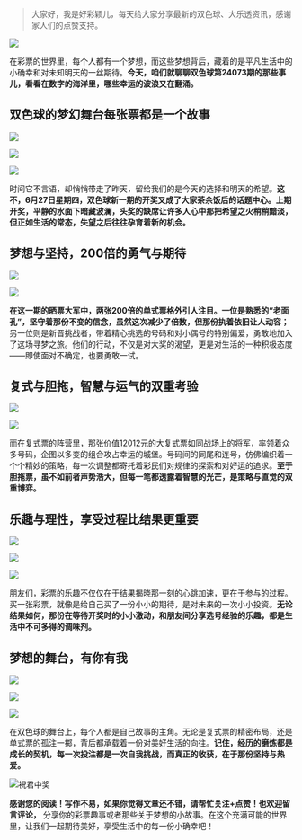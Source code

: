 > 大家好，我是好彩颖儿，每天给大家分享最新的双色球、大乐透资讯，感谢家人们的点赞支持。

![](https://cdn.jsdelivr.net/gh/wangwenjie1314/PicCDN/2024-6-20/1718847632947-image.png)


在彩票的世界里，每个人都有一个梦想，而这些梦想背后，藏着的是平凡生活中的小确幸和对未知明天的一丝期待。**今天，咱们就聊聊双色球第24073期的那些事儿，看看在数字的海洋里，哪些幸运的波浪又在翻涌。**

## 双色球的梦幻舞台每张票都是一个故事


![](https://cdn.jsdelivr.net/gh/wangwenjie1314/PicCDN/2024-6-27/1719480416850-image.png)


![](https://cdn.jsdelivr.net/gh/wangwenjie1314/PicCDN/2024-6-27/1719480423828-image.png)



![](https://cdn.jsdelivr.net/gh/wangwenjie1314/PicCDN/2024-6-27/1719480429441-image.png)


时间它不言语，却悄悄带走了昨天，留给我们的是今天的选择和明天的希望。**这不，6月27日星期四，双色球新一期的开奖又成了大家茶余饭后的话题中心。上期开奖，平静的水面下暗藏波澜，头奖的缺席让许多人心中那把希望之火稍稍黯淡，但正如生活的常态，失望之后往往孕育着新的机会。**

## 梦想与坚持，200倍的勇气与期待


![](https://cdn.jsdelivr.net/gh/wangwenjie1314/PicCDN/2024-6-27/1719480438299-image.png)


![](https://cdn.jsdelivr.net/gh/wangwenjie1314/PicCDN/2024-6-27/1719480443281-image.png)

**在这一期的晒票大军中，两张200倍的单式票格外引人注目。一位是熟悉的“老面孔”，坚守着那份不变的信念，虽然这次减少了倍数，但那份执着依旧让人动容；** 另一位则是新晋挑战者，带着精心挑选的号码和对小偶号的特别偏爱，勇敢地加入了这场寻梦之旅。他们的行动，不仅是对大奖的渴望，更是对生活的一种积极态度——即使面对不确定，也要勇敢一试。

## 复式与胆拖，智慧与运气的双重考验


![](https://cdn.jsdelivr.net/gh/wangwenjie1314/PicCDN/2024-6-27/1719480453177-image.png)

![](https://cdn.jsdelivr.net/gh/wangwenjie1314/PicCDN/2024-6-27/1719480448812-image.png)


而在复式票的阵营里，那张价值12012元的大复式票如同战场上的将军，率领着众多号码，企图以多变的组合攻占幸运的城堡。号码间的同尾和连号，仿佛编织着一个个精妙的策略，每一次调整都寄托着彩民们对规律的探索和对好运的追求。**至于胆拖票，虽不如前者声势浩大，但每一笔都透露着智慧的光芒，是策略与直觉的双重博弈。**

## 乐趣与理性，享受过程比结果更重要


![](https://cdn.jsdelivr.net/gh/wangwenjie1314/PicCDN/2024-6-27/1719480466824-image.png)

![](https://cdn.jsdelivr.net/gh/wangwenjie1314/PicCDN/2024-6-27/1719480462593-image.png)

![](https://cdn.jsdelivr.net/gh/wangwenjie1314/PicCDN/2024-6-27/1719480488525-image.png)


朋友们，彩票的乐趣不仅仅在于结果揭晓那一刻的心跳加速，更在于参与的过程。买一张彩票，就像是给自己买了一份小小的期待，是对未来的一次小小投资。**无论结果如何，那份在等待开奖时的小小激动，和朋友间分享选号经验的乐趣，都是生活中不可多得的调味剂。**

## 梦想的舞台，有你有我


![](https://cdn.jsdelivr.net/gh/wangwenjie1314/PicCDN/2024-6-27/1719480482089-image.png)

![](https://cdn.jsdelivr.net/gh/wangwenjie1314/PicCDN/2024-6-27/1719480476486-image.png)

![](https://cdn.jsdelivr.net/gh/wangwenjie1314/PicCDN/2024-6-27/1719480472495-image.png)


在双色球的舞台上，每个人都是自己故事的主角。无论是复式票的精密布局，还是单式票的孤注一掷，背后都承载着一份对美好生活的向往。**记住，经历的磨炼都是成长的契机，每一次投注都是一次自我挑战，而真正的收获，在于那份坚持与热爱。**


![祝君中奖](https://cdn.jsdelivr.net/gh/wangwenjie1314/PicCDN/2024-6-27/1719480517265-image.png)


**感谢您的阅读！写作不易，如果你觉得文章还不错，请帮忙关注+点赞！也欢迎留言评论，** 分享你的彩票趣事或者那些关于梦想的小故事。在这个充满可能的世界里，让我们一起期待美好，享受生活中的每一份小确幸吧！